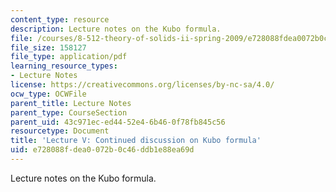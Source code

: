```yaml
---
content_type: resource
description: Lecture notes on the Kubo formula.
file: /courses/8-512-theory-of-solids-ii-spring-2009/e728088fdea0072b0c46ddb1e88ea69d_MIT8_512s09_lec05.pdf
file_size: 158127
file_type: application/pdf
learning_resource_types:
- Lecture Notes
license: https://creativecommons.org/licenses/by-nc-sa/4.0/
ocw_type: OCWFile
parent_title: Lecture Notes
parent_type: CourseSection
parent_uid: 43c971ec-ed44-52e4-6b46-0f78fb845c56
resourcetype: Document
title: 'Lecture V: Continued discussion on Kubo formula'
uid: e728088f-dea0-072b-0c46-ddb1e88ea69d
---
```

Lecture notes on the Kubo formula.